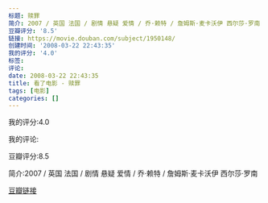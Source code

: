 ```yaml
---
标题: 赎罪
简介: 2007 / 英国 法国 / 剧情 悬疑 爱情 / 乔·赖特 / 詹姆斯·麦卡沃伊 西尔莎·罗南
豆瓣评分: '8.5'
链接: https://movie.douban.com/subject/1950148/
创建时间: '2008-03-22 22:43:35'
我的评分: '4.0'
标签:
评论:
date: 2008-03-22 22:43:35
title: 看了电影 - 赎罪
tags: [电影]
categories: []
---
```


我的评分:4.0

我的评论:

豆瓣评分:8.5

简介:2007 / 英国 法国 / 剧情 悬疑 爱情 / 乔·赖特 / 詹姆斯·麦卡沃伊 西尔莎·罗南

[豆瓣链接](https://movie.douban.com/subject/1950148/)

